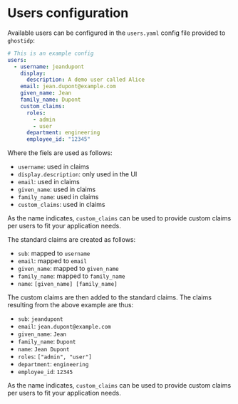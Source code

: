 # Users configuration

Available users can be configured in the `users.yaml` config file provided to `ghostidp`:

```yaml
# This is an example config
users:
  - username: jeandupont
    display:
      description: A demo user called Alice
    email: jean.dupont@example.com
    given_name: Jean
    family_name: Dupont
    custom_claims:
      roles:
        - admin
        - user
      department: engineering
      employee_id: "12345"
```

Where the fiels are used as follows:
- `username`: used in claims
- `display.description`: only used in the UI
- `email`: used in claims
- `given_name`: used in claims
- `family_name`: used in claims
- `custom_claims`: used in claims

As the name indicates, `custom_claims` can be used to provide custom claims per users to fit your application needs.

The standard claims are created as follows:
- `sub`: mapped to `username`
- `email`: mapped to `email`
- `given_name`: mapped to `given_name`
- `family_name`: mapped to `family_name`
- `name`: `[given_name] [family_name]`

The custom claims are then added to the standard claims. The claims resulting from the above example are thus:
- `sub`: `jeandupont`
- `email`: `jean.dupont@example.com`
- `given_name`: `Jean`
- `family_name`: `Dupont`
- `name`: `Jean Dupont`
- `roles`: `["admin", "user"]`
- `department`: `engineering`
- `employee_id`: `12345`

As the name indicates, `custom_claims` can be used to provide custom claims per users to fit your application needs.